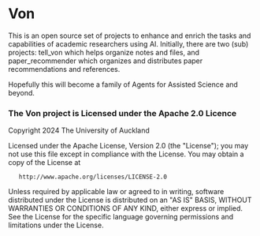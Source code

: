 # Von

This is an open source set of projects to enhance and enrich the tasks and capabilities of academic researchers using AI. Initially, there are two (sub) projects: tell_von which helps organize notes and files, and paper_recommender which organizes and distributes paper recommendations and references. 

Hopefully this will become a family of Agents for Assisted Science and beyond.


















### The Von project is Licensed under the Apache 2.0 Licence

   Copyright 2024 The University of Auckland

   Licensed under the Apache License, Version 2.0 (the "License");
   you may not use this file except in compliance with the License.
   You may obtain a copy of the License at

       http://www.apache.org/licenses/LICENSE-2.0

   Unless required by applicable law or agreed to in writing, software
   distributed under the License is distributed on an "AS IS" BASIS,
   WITHOUT WARRANTIES OR CONDITIONS OF ANY KIND, either express or implied.
   See the License for the specific language governing permissions and
   limitations under the License.
